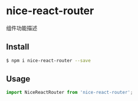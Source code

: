 # nice-react-router

组件功能描述

## Install

```bash
$ npm i nice-react-router --save
```

## Usage

```jsx
import NiceReactRouter from 'nice-react-router';
```
